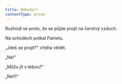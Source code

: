 ```yaml
---
title: Náhoda?!
contentType: prose
---
```


Rozhodl se proto, že se půjde projít na čerstvý vzduch.

  

Na schodech potkal Pamelu.

„Jdeš se projít?“ chtěla vědět.

„Ne!“

„Můžu jít s tebou?“

„Ne!!!“

